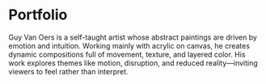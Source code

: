 # Portfolio
Guy Van Oers is a self-taught artist whose abstract paintings are driven by emotion and intuition. Working mainly with acrylic on canvas, he creates dynamic compositions full of movement, texture, and layered color. His work explores themes like motion, disruption, and reduced reality—inviting viewers to feel rather than interpret.
